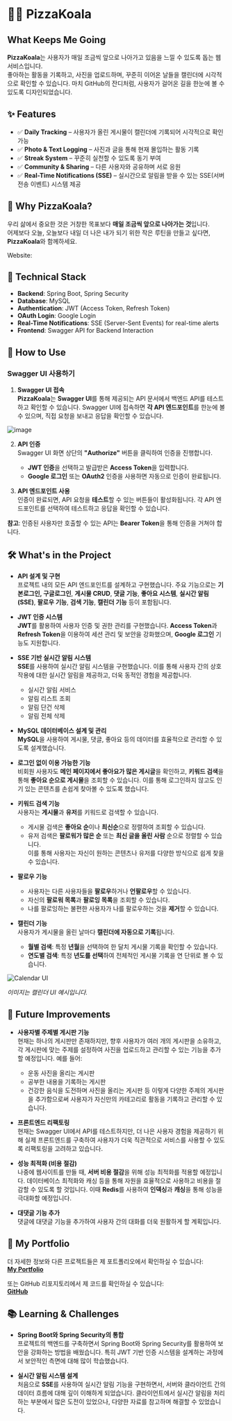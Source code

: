 # 🍕🐨 PizzaKoala

## **What Keeps Me Going**

**PizzaKoala**는 사용자가 매일 조금씩 앞으로 나아가고 있음을 느낄 수 있도록 돕는 웹 서비스입니다.  
좋아하는 활동을 기록하고, 사진을 업로드하며, 꾸준히 이어온 날들을 캘린더에 시각적으로 확인할 수 있습니다. 마치 GitHub의 잔디처럼, 사용자가 걸어온 길을 한눈에 볼 수 있도록 디자인되었습니다.

## **✨ Features**

- ✅ **Daily Tracking** – 사용자가 올린 게시물이 캘린더에 기록되어 시각적으로 확인 가능  
- ✅ **Photo & Text Logging** – 사진과 글을 통해 현재 몰입하는 활동 기록  
- ✅ **Streak System** – 꾸준히 실천할 수 있도록 동기 부여  
- ✅ **Community & Sharing** – 다른 사용자와 공유하며 서로 응원
- ✅ **Real-Time Notifications (SSE)** – 실시간으로 알림을 받을 수 있는 SSE(서버 전송 이벤트) 시스템 제공

## **🚀 Why PizzaKoala?**

우리 삶에서 중요한 것은 거창한 목표보다 **매일 조금씩 앞으로 나아가는 것**입니다.  
어제보다 오늘, 오늘보다 내일 더 나은 내가 되기 위한 작은 루틴을 만들고 싶다면, **PizzaKoala**와 함께하세요.  

Website: <br>

## **🔧 Technical Stack**

- **Backend**: Spring Boot, Spring Security
- **Database**: MySQL
- **Authentication**: JWT (Access Token, Refresh Token)
- **OAuth Login**: Google Login
- **Real-Time Notifications**: SSE (Server-Sent Events) for real-time alerts
- **Frontend**: Swagger API for Backend Interaction

## **🚀 How to Use**

### **Swagger UI 사용하기**

1. **Swagger UI 접속**  
   **PizzaKoala**는 **Swagger UI**를 통해 제공되는 API 문서에서 백엔드 API를 테스트하고 확인할 수 있습니다. Swagger UI에 접속하면 **각 API 엔드포인트**를 한눈에 볼 수 있으며, 직접 요청을 보내고 응답을 확인할 수 있습니다.

![image](https://pizzakoala.s3.ap-northeast-2.amazonaws.com/2025-01-293.51.11-ezgif.com-speed.gif)


2. **API 인증**  
   Swagger UI 화면 상단의 **"Authorize"** 버튼을 클릭하여 인증을 진행합니다.  
   - **JWT 인증**을 선택하고 발급받은 **Access Token**을 입력합니다.
   - **Google 로그인** 또는 **OAuth2** 인증을 사용하면 자동으로 인증이 완료됩니다.

3. **API 엔드포인트 사용**  
   인증이 완료되면, API 요청을 **테스트**할 수 있는 버튼들이 활성화됩니다. 각 API 엔드포인트를 선택하여 테스트하고 응답을 확인할 수 있습니다.

**참고**: 인증된 사용자만 호출할 수 있는 API는 **Bearer Token**을 통해 인증을 거쳐야 합니다.



## **🛠️ What's in the Project**

- **API 설계 및 구현**  
  프로젝트 내의 모든 API 엔드포인트를 설계하고 구현했습니다. 주요 기능으로는 **기본로그인, 구글로그인**, **게시물 CRUD**, **댓글 기능**, **좋아요 시스템**, **실시간 알림 (SSE)**, **팔로우 기능**, **검색 기능**, **캘린더 기능** 등이 포함됩니다.

- **JWT 인증 시스템**  
  **JWT**를 활용하여 사용자 인증 및 권한 관리를 구현했습니다. **Access Token**과 **Refresh Token**을 이용하여 세션 관리 및 보안을 강화했으며, **Google 로그인** 기능도 지원합니다.

- **SSE 기반 실시간 알림 시스템**  
  **SSE**를 사용하여 실시간 알림 시스템을 구현했습니다. 이를 통해 사용자 간의 상호작용에 대한 실시간 알림을 제공하고, 더욱 동적인 경험을 제공합니다.
  - 실시간 알림 서비스
  - 알림 리스트 조회
  - 알림 단건 삭제
  - 알림 전체 삭제

- **MySQL 데이터베이스 설계 및 관리**  
  **MySQL**을 사용하여 게시물, 댓글, 좋아요 등의 데이터를 효율적으로 관리할 수 있도록 설계했습니다.

- **로그인 없이 이용 가능한 기능**  
  비회원 사용자도 **메인 페이지에서 좋아요가 많은 게시글**을 확인하고, **키워드 검색**을 통해 **좋아요 순으로 게시물**을 조회할 수 있습니다. 이를 통해 로그인하지 않고도 인기 있는 콘텐츠를 손쉽게 찾아볼 수 있도록 했습니다.

- **키워드 검색 기능**  
  사용자는 **게시물**과 **유저**를 키워드로 검색할 수 있습니다.  
  - 게시물 검색은 **좋아요 순**이나 **최신순**으로 정렬하여 조회할 수 있습니다.  
  - 유저 검색은 **팔로워가 많은 순** 또는 **최신 글을 올린 사람** 순으로 정렬할 수 있습니다.  
  이를 통해 사용자는 자신이 원하는 콘텐츠나 유저를 다양한 방식으로 쉽게 찾을 수 있습니다.

- **팔로우 기능**  
  - 사용자는 다른 사용자들을 **팔로우**하거나 **언팔로우**할 수 있습니다.  
  - 자신의 **팔로워 목록**과 **팔로잉 목록**을 조회할 수 있습니다.  
  - 나를 팔로잉하는 불편한 사용자가 나를 팔로우하는 것을 **제거**할 수 있습니다.

- **캘린더 기능**  
  사용자가 게시물을 올린 날마다 **캘린더에 자동으로 기록**됩니다.  
  - **월별 검색**: 특정 **년월**을 선택하여 한 달치 게시물 기록을 확인할 수 있습니다.  
  - **연도별 검색**: 특정 **년도를 선택**하여 전체적인 게시물 기록을 연 단위로 볼 수 있습니다.
    
![Calendar UI](https://pizzakoala.s3.ap-northeast-2.amazonaws.com/calender.png)

*이미지는 캘린더 UI 예시입니다.*





## **🔮 Future Improvements**

- **사용자별 주제별 게시판 기능**  
  현재는 하나의 게시판만 존재하지만, 향후 사용자가 여러 개의 게시판을 소유하고, 각 게시판에 맞는 주제를 설정하여 사진을 업로드하고 관리할 수 있는 기능을 추가할 예정입니다. 예를 들어:
  - 운동 사진을 올리는 게시판
  - 공부한 내용을 기록하는 게시판
  - 건강한 음식을 도전하며 사진을 올리는 게시판 등
  이렇게 다양한 주제의 게시판을 추가함으로써 사용자가 자신만의 카테고리로 활동을 기록하고 관리할 수 있습니다.

- **프론트엔드 리팩토링**  
  현재는 Swagger UI에서 API를 테스트하지만, 더 나은 사용자 경험을 제공하기 위해 실제 프론트엔드를 구축하여 사용자가 더욱 직관적으로 서비스를 사용할 수 있도록 리팩토링을 고려하고 있습니다.

- **성능 최적화 (비용 절감)**  
  나중에 웹사이트를 만들 때, **서버 비용 절감**을 위해 성능 최적화를 적용할 예정입니다. 데이터베이스 최적화와 캐싱 등을 통해 자원을 효율적으로 사용하고 비용을 절감할 수 있도록 할 것입니다. 이때 **Redis**를 사용하여 **인덱싱**과 **캐싱**을 통해 성능을 극대화할 예정입니다.

- **대댓글 기능 추가**  
  댓글에 대댓글 기능을 추가하여 사용자 간의 대화를 더욱 원활하게 할 계획입니다.


## **👾 My Portfolio**

더 자세한 정보와 다른 프로젝트들은 제 포트폴리오에서 확인하실 수 있습니다:  
[**My Portfolio**](#)

또는 GitHub 리포지토리에서 제 코드를 확인하실 수 있습니다:  
[**GitHub**](#)

## **📚 Learning & Challenges**

- **Spring Boot와 Spring Security의 통합**  
  프로젝트의 백엔드를 구축하면서 Spring Boot와 Spring Security를 활용하여 보안을 강화하는 방법을 배웠습니다. 특히 JWT 기반 인증 시스템을 설계하는 과정에서 보안적인 측면에 대해 많이 학습했습니다.

- **실시간 알림 시스템 설계**  
  처음으로 **SSE**를 사용하여 실시간 알림 기능을 구현하면서, 서버와 클라이언트 간의 데이터 흐름에 대해 깊이 이해하게 되었습니다. 클라이언트에서 실시간 알림을 처리하는 부분에서 많은 도전이 있었으나, 다양한 자료를 참고하며 해결할 수 있었습니다.

